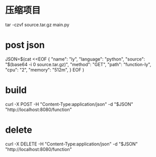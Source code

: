 # 压缩项目

tar -czvf source.tar.gz main.py

# post json

JSON=$(cat <<EOF
{
  "name": "ly",
  "language": "python",
  "source": "$(base64 -i 0 source.tar.gz)",
"method": "GET",
"path": "function-ly",
"cpu": "2",
"memory": "512m",
}
EOF
)

# build

curl -X POST -H "Content-Type:application/json" -d "$JSON" "http://localhost:8080/function"

# delete

curl -X DELETE -H "Content-Type:application/json" -d "$JSON" "http://localhost:8080/function"
